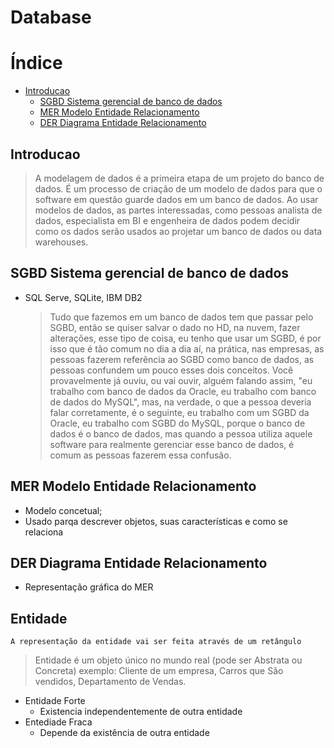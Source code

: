 # Database

# Índice
- [Introducao](#introducao)
    - [SGBD Sistema gerencial de banco de dados](#sgbd-sistema-gerencial-de-banco-de-dados)
    - [MER Modelo Entidade Relacionamento](#mer-modelo-entidade-relacionamento)
    - [DER Diagrama Entidade Relacionamento](#der-diagrama-entidade-relacionamento)

## Introducao

> A modelagem de dados é a primeira etapa de um projeto do banco de dados. É um processo de criação de um modelo de dados para que o software em questão guarde dados em um banco de dados. Ao usar modelos de dados, as partes interessadas, como pessoas analista de dados, especialista em BI e engenheira de dados podem decidir como os dados serão usados ao projetar um banco de dados ou data warehouses.
## SGBD Sistema gerencial de banco de dados
  - SQL Serve, SQLite, IBM DB2
    >Tudo que fazemos em um banco de dados tem que passar pelo SGBD, então se quiser salvar o dado no HD, na nuvem, fazer alterações, esse tipo de coisa, eu tenho que usar um SGBD, é por isso que é tão comum no dia a dia aí, na prática, nas empresas, as pessoas fazerem referência ao SGBD como banco de dados, as pessoas confundem um pouco esses dois conceitos.
    Você provavelmente já ouviu, ou vai ouvir, alguém falando assim, "eu trabalho com banco de dados da Oracle, eu trabalho com banco de dados do MySQL", mas, na verdade, o que a pessoa deveria falar corretamente, é o seguinte, eu trabalho com um SGBD da Oracle, eu trabalho com SGBD do MySQL, porque o banco de dados é o banco de dados, mas quando a pessoa utiliza aquele software para realmente gerenciar esse banco de dados, é comum as pessoas fazerem essa confusão.
## MER Modelo Entidade Relacionamento
  - Modelo concetual;
  - Usado parqa descrever objetos, suas características e como  se relaciona
## DER Diagrama Entidade Relacionamento
  - Representação gráfica do MER

## Entidade 

    A representação da entidade vai ser feita através de um retângulo
    
> Entidade é um objeto único no mundo real (pode ser Abstrata ou Concreta) exemplo: Cliente de um empresa, Carros que São vendidos, Departamento de Vendas.
 
 - Entidade Forte
    - Existencia independentemente de outra entidade
 - Entediade Fraca
    - Depende da existência de outra entidade    

